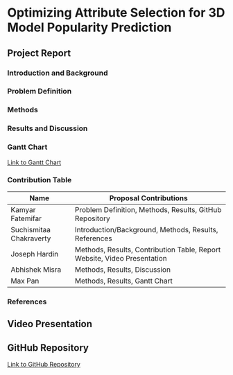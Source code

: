 # Optimizing Attribute Selection for 3D Model Popularity Prediction
## Project Report
### Introduction and Background


### Problem Definition


### Methods


### Results and Discussion


### Gantt Chart
<a href="www.google.com"> Link to Gantt Chart </a>

### Contribution Table

| Name | Proposal Contributions |
|------|------------------------|
| Kamyar Fatemifar | Problem Definition, Methods, Results, GitHub Repository |
| Suchismitaa Chakraverty | Introduction/Background, Methods, Results, References |
| Joseph Hardin | Methods, Results, Contribution Table, Report Website, Video Presentation |
| Abhishek Misra | Methods, Results, Discussion |
| Max Pan | Methods, Results, Gantt Chart |

### References


## Video Presentation

## GitHub Repository
<a href="https://github.com/kamyar94/Team40_L7641_Fall2024"> Link to GitHub Repository </a>
